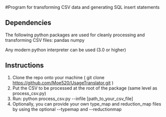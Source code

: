 #Program for transforming CSV data and generating SQL insert statements


## Dependencies
The following python packages are used for cleanly processing and transforming CSV files:
pandas
numpy

Any modern python interpreter can be used (3.0 or higher)

## Instructions
1. Clone the repo onto your machine  ( git clone https://github.com/Moe520/UsageTranslator.git )
2. Put the CSV to be processed at the root of the package (same level as process_csv.py)
3. Run: python process_csv.py --infile [path_to_your_csv_file]
4. Optionally, you can provide your own type_map and reduction_map files by using the optional --typemap and --reductionmap
